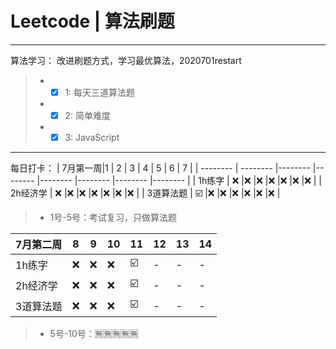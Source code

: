 # Leetcode | 算法刷题

------

算法学习：
   改进刷题方式，学习最优算法，2020701restart

> * - [x] 1: 每天三道算法题
> * - [x] 2: 简单难度
> * - [x] 3: JavaScript

------
每日打卡：
| 7月第一周|1 | 2 |   3  | 4 |  5   |   6  | 7  |
| --------   | --------   |--------   |--------   |--------   |--------   |--------   |--------   |
| 1h练字 | ❌ |❌ |❌ |❌ |❌ |❌ |❌ |
| 2h经济学 | ❌ |❌ |❌ |❌ |❌ |❌ |❌ |
| 3道算法题 | ☑️ |❌ |❌ |❌ |❌ |❌ |❌ |
> * 1号-5号：考试复习，只做算法题

| 7月第二周|8 | 9|   10 | 11 |  12   |   13  | 14  |
| --------   | --------   |--------   |--------   |--------   |--------   |--------   |--------   |
| 1h练字 | ❌ |❌ |❌ |☑️  |- |- |- |
| 2h经济学 | ❌ |❌ |❌ |☑️  |- |- |- |
| 3道算法题 | ❌ |❌ |❌ |☑️  |- |- |- |
> * 5号-10号：🈚️🈚️🈚️🈚️🈚️
